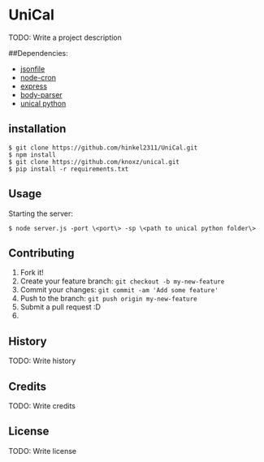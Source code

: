 # UniCal

TODO: Write a project description

##Dependencies:
- [jsonfile](https://www.npmjs.com/package/jsonfile)
- [node-cron](https://github.com/ncb000gt/node-cron)
- [express](https://www.npmjs.com/package/express)
- [body-parser](https://www.npmjs.com/package/body-parser)
- [unical python](https://github.com/knoxz/unical)

## installation

    $ git clone https://github.com/hinkel2311/UniCal.git
    $ npm install
    $ git clone https://github.com/knoxz/unical.git
    $ pip install -r requirements.txt

## Usage
Starting the server:

    $ node server.js -port \<port\> -sp \<path to unical python folder\>



## Contributing

1. Fork it!
2. Create your feature branch: `git checkout -b my-new-feature`
3. Commit your changes: `git commit -am 'Add some feature'`
4. Push to the branch: `git push origin my-new-feature`
5. Submit a pull request :D
6. 


## History

TODO: Write history

## Credits

TODO: Write credits

## License

TODO: Write license
